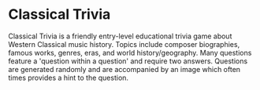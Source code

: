# Classical Trivia

Classical Trivia is a friendly entry-level educational trivia game about Western Classical music history. Topics include 
composer biographies, famous works, genres, eras, and world history/geography. Many questions feature a 'question within a question' and
require two answers. Questions are generated randomly and are accompanied by an image which often times provides a hint to the question. 


